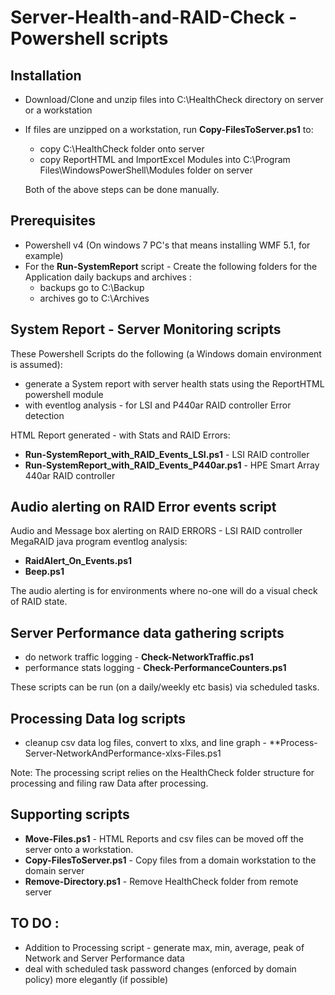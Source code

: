 # Server-Health-and-RAID-Check - Powershell scripts

## Installation
* Download/Clone and unzip files into C:\HealthCheck directory on server or a workstation
* If files are unzipped on a workstation, run **Copy-FilesToServer.ps1** to:
    * copy C:\HealthCheck folder onto server
    * copy ReportHTML and ImportExcel Modules into C:\Program Files\WindowsPowerShell\Modules folder on server
 
  Both of the above steps can be done manually.

## Prerequisites
* Powershell v4 (On windows 7 PC's that means installing WMF 5.1, for example)
* For the **Run-SystemReport** script - Create the following folders for the Application daily backups and archives :
    * backups go to C:\Backup
    * archives go to C:\Archives

## System Report - Server Monitoring scripts
These Powershell Scripts do the following (a Windows domain environment is assumed):
* generate a System report with server health stats using the ReportHTML powershell module
* with eventlog analysis - for LSI and P440ar RAID controller Error detection

HTML Report generated - with Stats and RAID Errors:
* **Run-SystemReport_with_RAID_Events_LSI.ps1** - LSI RAID controller
* **Run-SystemReport_with_RAID_Events_P440ar.ps1** - HPE Smart Array 440ar RAID controller

## Audio alerting on RAID Error events script
Audio and Message box alerting on RAID ERRORS - LSI RAID controller MegaRAID java program eventlog analysis:
* **RaidAlert_On_Events.ps1**
* **Beep.ps1**

The audio alerting is for environments where no-one will do a visual check of RAID state.

## Server Performance data gathering scripts
* do network traffic logging - **Check-NetworkTraffic.ps1** 
* performance stats logging - **Check-PerformanceCounters.ps1**

These scripts can be run (on a daily/weekly etc basis) via scheduled tasks.

## Processing Data log scripts
* cleanup csv data log files, convert to xlxs, and line graph - **Process-Server-NetworkAndPerformance-xlxs-Files.ps1

Note: The processing script relies on the HealthCheck folder structure for processing and filing raw Data after processing.

## Supporting scripts
* **Move-Files.ps1** - HTML Reports and csv files can be moved off the server onto a workstation.
* **Copy-FilesToServer.ps1** - Copy files from a domain workstation to the domain server
* **Remove-Directory.ps1** - Remove HealthCheck folder from remote server

## TO DO :
* Addition to Processing script - generate max, min, average, peak of Network and Server Performance data 
* deal with scheduled task password changes (enforced by domain policy) more elegantly (if possible)




